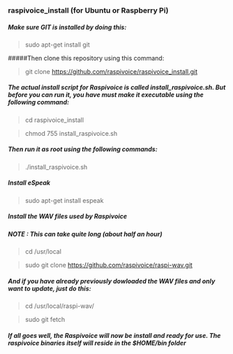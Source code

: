 ### raspivoice_install (for Ubuntu or Raspberry Pi)

##### Make sure GIT is installed by doing this:
> sudo apt-get install git

#####Then clone this repository using this command:
> git clone https://github.com/raspivoice/raspivoice_install.git

##### The actual install script for Raspivoice is called install_raspivoice.sh. But before you can run it, you have must make it executable using the following command:

> cd raspivoice_install

> chmod 755 install_raspivoice.sh

##### Then run it as root using the following commands:
> ./install_raspivoice.sh

##### Install eSpeak
> sudo apt-get install espeak

##### Install the WAV files used by Raspivoice
##### NOTE : This can take quite long (about half an hour)

> cd /usr/local

> sudo git clone https://github.com/raspivoice/raspi-wav.git

##### And if you have already previously dowloaded the WAV files and only want to update, just do this:

> cd /usr/local/raspi-wav/

> sudo git fetch

##### If all goes well, the Raspivoice will now be install and ready for use.  The raspivoice binaries itself will reside in the $HOME/bin folder




